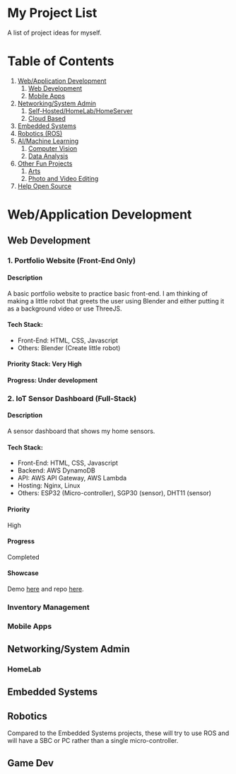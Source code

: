 # My Project List
A list of project ideas for myself.

# Table of Contents
1. [Web/Application Development](#webapplication-development)
    1. [Web Development]()
    2. [Mobile Apps]()
2. [Networking/System Admin]()
    1. [Self-Hosted/HomeLab/HomeServer]()
    2. [Cloud Based]()
3. [Embedded Systems](#embedded-systems)
4. [Robotics (ROS)](#robotics)
5. [AI/Machine Learning]()
    1. [Computer Vision]()
    2. [Data Analysis]()
6. [Other Fun Projects]()
    1. [Arts]()
    2. [Photo and Video Editing]()
7. [Help Open Source]() 

# Web/Application Development

## Web Development
### 1. Portfolio Website (Front-End Only)
#### Description
A basic portfolio website to practice basic front-end. I am thinking of making a little robot that greets the user using Blender and either putting it as a background video or use ThreeJS.

#### Tech Stack: 
- Front-End: HTML, CSS, Javascript
- Others: Blender (Create little robot)

#### Priority Stack: Very High

#### Progress: Under development 

### 2. IoT Sensor Dashboard (Full-Stack)
#### Description
A sensor dashboard that shows my home sensors. 


#### Tech Stack:
- Front-End: HTML, CSS, Javascript
- Backend: AWS DynamoDB
- API: AWS API Gateway, AWS Lambda
- Hosting: Nginx, Linux
- Others: ESP32 (Micro-controller), SGP30 (sensor), DHT11 (sensor)

#### Priority
High

#### Progress
Completed

#### Showcase
Demo [here](https://airqualitydashboard.jyylab.com) and repo [here](https://github.com/jamesyoung-15/IoT-Home-Sensor-Dashboard).


### Inventory Management



### Mobile Apps



## Networking/System Admin

### HomeLab



## Embedded Systems




## Robotics
Compared to the Embedded Systems projects, these will try to use ROS and will have a SBC or PC rather than a single micro-controller.

### 


## Game Dev